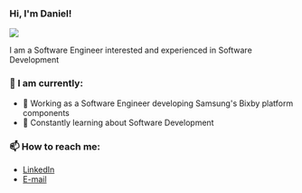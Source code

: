 ### Hi, I'm Daniel!

<a alt="Linkedin" href="https://www.linkedin.com/in/danielbispov/"><img src="https://img.shields.io/badge/Linkedin-Daniel%20B.%20Vale-blue?logo=linkedin"/></a>

I am a Software Engineer interested and experienced in Software Development

### 💭 I am currently:
- 🔭 Working as a Software Engineer developing Samsung's Bixby platform components
- 🌱 Constantly learning about Software Development
<!-- - 👯 I’m looking to collaborate on ...
- 🤔 I’m looking for help with ...
- 💬 Ask me about ... -->
### 📫 How to reach me:
- <a href="https://www.linkedin.com/in/kaiogama/">LinkedIn</a>
- <a href="mailto:danielbispov@gmail.com">E-mail</a>
